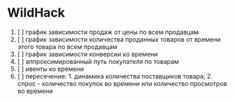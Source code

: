 # WildHack

1) [ ] график зависимости продаж от цены по всем продавцам
2) [ ] график зависимости количества проданных товаров от времени этого товара по всем продавцам
3) [ ] график зависимости конверсии ко времени
4) [ ] аппроксимированный путь покупателя по товарам
5) [ ] ивенты ко времени
6) [ ] пересечение: 1. динамика количества поставщиков товара; 2. спрос - количество покупок во времени или количество просмотров во времени
